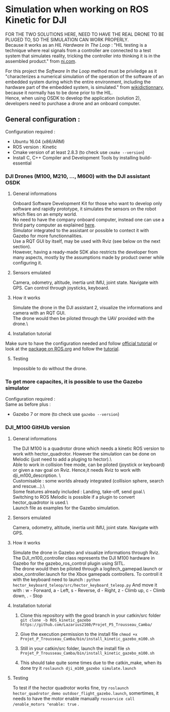 # Simulation when working on ROS Kinetic for DJI 
   
   FOR THE TWO SOLUTIONS HERE, NEED TO HAVE THE REAL DRONE TO BE PLUGED TO, SO THE SIMULATION CAN WORK PROPERLY.\
   Because it works as an *HIL Hardware In The Loop* : "HIL testing is a technique where real signals from a controller are connected to a test system that simulates reality, tricking the controller into thinking it is in the assembled product." from [ni.com](https://www.ni.com/fr-fr/innovations/white-papers/17/what-is-hardware-in-the-loop-.html#section-1136066798).
   
   For this project the *Software In the Loop* method must be priviledge as it "characterizes a numerical simulation of the operation of the software of an embedded system during which the entire environment, including the hardware part of the embedded system, is simulated." from [wikidictionnary](https://fr.wiktionary.org/wiki/software-in-the-loop), because it normally has to be done prior to the HIL.\
   Hence, when using OSDK to develop the application (solution 2), developers need to purchase a drone and an onboard computer.


## General configuration : 

Configuration required : 
-	Ubuntu 16.04 (x86/ARM)
-	ROS version : Kinetic 
-	Cmake version of at least 2.8.3 (to check use `cmake --version`)
-  Install C, C++ Compiler and Development Tools by installing build-essential


### DJI Drones (M100, M210, ..., M600) with the DJI assistant OSDK
1. General informations

   Onboard Software Development Kit for those who want to develop only software and rapidly prototype, it simulates the sensors on the robot which flies on an empty world.\
   No need to have the company onboard computer, instead one can use a thrid party computer as explained [here](https://developer.dji.com/onboard-sdk/documentation/purchaseguide/hardware.html#onboard-computer).\
   Simulator integrated to the assistant or possible to contect it with Gazebo for more functionnalities.\
   Use a RQT GUI by itself, may be used with Rviz (see below on the next section).\
   However, having a ready-made SDK also restricts the developer from many aspects, mostly by the assumptions made by product owner while configuring it.
   
2. Sensors emulated

   Camera, odometry, altitude, inertia unit IMU, joint state. Navigate with GPS. Can control through joysticks, keyboard.

3. How it works 

   Simulate the drone in the DJI assistant 2, visualize the informations and camera with an RQT GUI.\
   The drone would then be piloted through the UAV provided with the drone.\

4. Installation tutorial

Make sure to have the configuration needed and follow [official tutorial](https://developer.dji.com/onboard-sdk/documentation/quickstart/development-environment.html#configure-ros-development-environment) or look at the [package on ROS.org](http://wiki.ros.org/dji_sdk) and follow the [tutorial](http://wiki.ros.org/dji_sdk/Tutorials/Getting%20Started).
      
5. Testing 

   Impossible to do without the drone.


### To get more capacites, it is possible to use the Gazebo simulator 

Configuration required :\
Same as before plus :
-	Gazebo 7 or more (to check use `gazebo --version`)


### DJI_M100 GitHUb version
1. General informations

   The DJI M100 is a quadrotor drone which needs a kinetic ROS version to work with hector_quadrotor. However the simulation can be done on Melodic (just need to add a pluging to hector).\   
   Able to work in collision free mode, can be piloted (joystick or keyboard) or given a nav goal on Rviz. Hence,it needs Rviz to work with dji_m100_description.
\      
   Customisable : some worlds already integrated (collision sphere, search and rescue...).\      
   Some features already included : Landing, take-off, send goal.\      
   Switching to ROS Melodic is possible if a plugin to convert hector_quadrotor is used.\      
   Launch file as examples for the Gazebo simulation.
   
2. Sensors emulated

   Camera, odometry, altitude, inertia unit IMU, joint state. Navigate with GPS.

3. How it works 

   Simulate the drone in Gazebo and visualize informations through Rviz.\
   The DJI_m100_controller class represents the DJI M100 hardware in Gazebo for the gazebo_ros_control plugin using SITL.\
   The drone would then be piloted through a logitech_gamepad.launch or xbox_controller.launch for the Xbox gamepads controllers. To controll it with the keyboard     need to launch :
   `python hector_keyboard_teleop/src/hector_keyboard_teleop.py` 
   And move it with : w - Forward, a - Left, s - Reverse, d - Right, z - Climb up, c - Climb down, . - Stop

4. Installation tutorial

   1. Clone this repository with the good branch in your catkin/src folder 
     `git clone -b ROS_kinetic_gazebo https://github.com/Lazarius2160/Projet_P5_Trousseau_Camba/`

   2. Give the execution permission to the install file
      `chmod +x Projet_P_Trousseau_Camba/bin/install_kinetic_gazebo_m100.sh`

   3. Still in your catkin/src folder, launch the install file
      `sh Projet_P_Trousseau_Camba/bin/install_kinetic_gazebo_m100.sh`

   4. This should take quite some times due to the catkin_make, when its done try it
      `roslaunch dji_m100_gazebo simulate.launch`
      
5. Testing 

   To test if the hector quadrotor works fine, try `roslaunch hector_quadrotor_demo outdoor_flight_gazebo.launch`, somertimes, it needs to have the motor enable manually `rosservice call /enable_motors "enable: true` .
   
   
